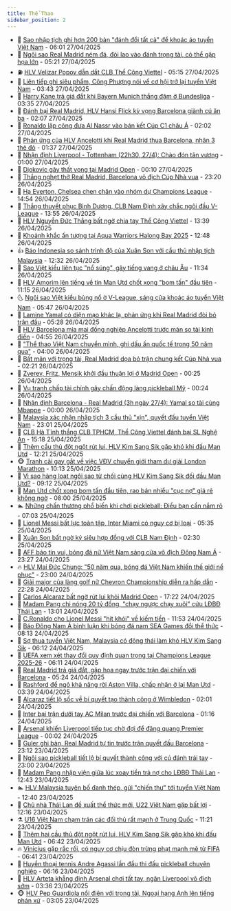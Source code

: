```yaml
---
title: Thể Thao
sidebar_position: 2
---
```


<!-- dantri-the-thao:START -->
- 🎡 [Sao nhập tịch ghi hơn 200 bàn &quot;đánh đổi tất cả&quot; để khoác áo tuyển Việt Nam](https://dantri.com.vn/the-thao/sao-nhap-tich-ghi-hon-200-ban-danh-doi-tat-ca-de-khoac-ao-tuyen-viet-nam-20250427130059089.htm) - 06:01 27/04/2025
- 💯 [Ngôi sao Real Madrid ném đá, đòi lao vào đánh trọng tài, có thể gặp họa lớn](https://dantri.com.vn/the-thao/ngoi-sao-real-madrid-nem-da-doi-lao-vao-danh-trong-tai-co-the-gap-hoa-lon-20250427122138998.htm) - 05:21 27/04/2025
- ⛽️ [HLV Velizar Popov dẫn dắt CLB Thể Công Viettel](https://dantri.com.vn/the-thao/hlv-velizar-popov-dan-dat-clb-the-cong-viettel-20250427121513488.htm) - 05:15 27/04/2025
- 💃 [Liên tiếp ghi siêu phẩm, Công Phượng nói về cơ hội trở lại tuyển Việt Nam](https://dantri.com.vn/the-thao/lien-tiep-ghi-sieu-pham-cong-phuong-noi-ve-co-hoi-tro-lai-tuyen-viet-nam-20250427104234306.htm) - 03:43 27/04/2025
- 🌈 [Harry Kane trả giá đắt khi Bayern Munich thắng đậm ở Bundesliga](https://dantri.com.vn/the-thao/harry-kane-tra-gia-dat-khi-bayern-munich-thang-dam-o-bundesliga-20250427100600795.htm) - 03:35 27/04/2025
- 🦅 [Đánh bại Real Madrid, HLV Hansi Flick kỳ vọng Barcelona giành cú ăn ba](https://dantri.com.vn/the-thao/danh-bai-real-madrid-hlv-hansi-flick-ky-vong-barcelona-gianh-cu-an-ba-20250427085800988.htm) - 02:07 27/04/2025
- 🌝 [Ronaldo lập công đưa Al Nassr vào bán kết Cúp C1 châu Á](https://dantri.com.vn/the-thao/ronaldo-lap-cong-dua-al-nassr-vao-ban-ket-cup-c1-chau-a-20250427085222295.htm) - 02:02 27/04/2025
- 🚀 [Phản ứng của HLV Ancelotti khi Real Madrid thua Barcelona, nhận 3 thẻ đỏ](https://dantri.com.vn/the-thao/phan-ung-cua-hlv-ancelotti-khi-real-madrid-thua-barcelona-nhan-3-the-do-20250427082330611.htm) - 01:37 27/04/2025
- 🎉 [Nhận định Liverpool - Tottenham &lpar;22h30, 27/4&rpar;: Chào đón tân vương](https://dantri.com.vn/the-thao/nhan-dinh-liverpool-tottenham-22h30-274-chao-don-tan-vuong-20250427075801591.htm) - 01:00 27/04/2025
- 📝 [Djokovic gây thất vọng tại Madrid Open](https://dantri.com.vn/the-thao/djokovic-gay-that-vong-tai-madrid-open-20250427071044370.htm) - 00:10 27/04/2025
- 🦄 [Thắng nghẹt thở Real Madrid, Barcelona vô địch Cúp Nhà vua](https://dantri.com.vn/the-thao/thang-nghet-tho-real-madrid-barcelona-vo-dich-cup-nha-vua-20250427061950217.htm) - 23:20 26/04/2025
- 🎉 [Hạ Everton, Chelsea chen chân vào nhóm dự Champions League](https://dantri.com.vn/the-thao/ha-everton-chelsea-chen-chan-vao-nhom-du-champions-league-20250426215402279.htm) - 14:54 26/04/2025
- 💼 [Thắng thuyết phục Bình Dương, CLB Nam Định xây chắc ngôi đầu V-League](https://dantri.com.vn/the-thao/thang-thuyet-phuc-binh-duong-clb-nam-dinh-xay-chac-ngoi-dau-v-league-20250426204634135.htm) - 13:55 26/04/2025
- 🤡 [HLV Nguyễn Đức Thắng bất ngờ chia tay Thể Công Viettel](https://dantri.com.vn/the-thao/hlv-nguyen-duc-thang-bat-ngo-chia-tay-the-cong-viettel-20250426203933037.htm) - 13:39 26/04/2025
- 🦆 [Khoảnh khắc ấn tượng tại Aqua Warriors Halong Bay 2025](https://dantri.com.vn/the-thao/khoanh-khac-an-tuong-tai-aqua-warriors-halong-bay-2025-20250426194726034.htm) - 12:48 26/04/2025
- 👍 [Báo Indonesia so sánh trình độ của Xuân Son với cầu thủ nhập tịch Malaysia](https://dantri.com.vn/the-thao/bao-indonesia-so-sanh-trinh-do-cua-xuan-son-voi-cau-thu-nhap-tich-malaysia-20250426184149501.htm) - 12:32 26/04/2025
- 💼 [Sao Việt kiều liên tục &quot;nổ súng&quot;, gây tiếng vang ở châu Âu](https://dantri.com.vn/the-thao/sao-viet-kieu-lien-tuc-no-sung-gay-tieng-vang-o-chau-au-20250426183422369.htm) - 11:34 26/04/2025
- 🦒 [HLV Amorim lên tiếng về tin Man Utd chốt xong &quot;bom tấn&quot; đầu tiên](https://dantri.com.vn/the-thao/hlv-amorim-len-tieng-ve-tin-man-utd-chot-xong-bom-tan-dau-tien-20250426175346800.htm) - 11:15 26/04/2025
- 🌜 [Ngôi sao Việt kiều bùng nổ ở V-League, sáng cửa khoác áo tuyển Việt Nam](https://dantri.com.vn/the-thao/ngoi-sao-viet-kieu-bung-no-o-v-league-sang-cua-khoac-ao-tuyen-viet-nam-20250426124712211.htm) - 05:47 26/04/2025
- 🦆 [Lamine Yamal có diện mạo khác lạ, phản ứng khi Real Madrid đòi bỏ trận đấu](https://dantri.com.vn/the-thao/lamine-yamal-co-dien-mao-khac-la-phan-ung-khi-real-madrid-doi-bo-tran-dau-20250426122807830.htm) - 05:28 26/04/2025
- 💪 [HLV Barcelona mỉa mai đồng nghiệp Ancelotti trước màn so tài kinh điển](https://dantri.com.vn/the-thao/hlv-barcelona-mia-mai-dong-nghiep-ancelotti-truoc-man-so-tai-kinh-dien-20250426103911068.htm) - 04:55 26/04/2025
- 🧠 [&quot;Thể thao Việt Nam chuyển mình, ghi dấu ấn quốc tế trong 50 năm qua&quot;](https://dantri.com.vn/the-thao/the-thao-viet-nam-chuyen-minh-ghi-dau-an-quoc-te-trong-50-nam-qua-20250425024310233.htm) - 04:00 26/04/2025
- 🦄 [Bất mãn với trọng tài, Real Madrid dọa bỏ trận chung kết Cúp Nhà vua](https://dantri.com.vn/the-thao/bat-man-voi-trong-tai-real-madrid-doa-bo-tran-chung-ket-cup-nha-vua-20250426085639305.htm) - 02:21 26/04/2025
- 🥸 [Zverev, Fritz, Mensik khởi đầu thuận lợi ở Madrid Open](https://dantri.com.vn/the-thao/zverev-fritz-mensik-khoi-dau-thuan-loi-o-madrid-open-20250426072451678.htm) - 00:25 26/04/2025
- 🤠 [Vụ tranh chấp tài chính gây chấn động làng pickleball Mỹ](https://dantri.com.vn/the-thao/vu-tranh-chap-tai-chinh-gay-chan-dong-lang-pickleball-my-20250425193606062.htm) - 00:24 26/04/2025
- 👺 [Nhận định Barcelona - Real Madrid &lpar;3h ngày 27/4&rpar;: Yamal so tài cùng Mbappe](https://dantri.com.vn/the-thao/nhan-dinh-barcelona-real-madrid-3h-ngay-274-yamal-so-tai-cung-mbappe-20250425105145943.htm) - 00:00 26/04/2025
- 📝 [Malaysia xác nhận nhập tịch 3 cầu thủ &quot;xịn&quot;, quyết đấu tuyển Việt Nam](https://dantri.com.vn/the-thao/malaysia-xac-nhan-nhap-tich-3-cau-thu-xin-quyet-dau-tuyen-viet-nam-20250425231054120.htm) - 23:01 25/04/2025
- 🦆 [CLB Hà Tĩnh thắng CLB TPHCM, Thể Công Viettel đánh bại SL Nghệ An](https://dantri.com.vn/the-thao/clb-ha-tinh-thang-clb-tphcm-the-cong-viettel-danh-bai-sl-nghe-an-20250425221159379.htm) - 15:18 25/04/2025
- 🥳 [Thêm cầu thủ đột ngột rút lui, HLV Kim Sang Sik gặp khó khi đấu Man Utd](https://dantri.com.vn/the-thao/them-cau-thu-dot-ngot-rut-lui-hlv-kim-sang-sik-gap-kho-khi-dau-man-utd-20250425192058697.htm) - 12:21 25/04/2025
- 🐵 [Tranh cãi gay gắt về việc VĐV chuyển giới tham dự giải London Marathon](https://dantri.com.vn/the-thao/tranh-cai-gay-gat-ve-viec-vdv-chuyen-gioi-tham-du-giai-london-marathon-20250425171338912.htm) - 10:13 25/04/2025
- 🤩 [Vì sao hàng loạt ngôi sao từ chối cùng HLV Kim Sang Sik đối đầu Man Utd?](https://dantri.com.vn/the-thao/vi-sao-hang-loat-ngoi-sao-tu-choi-cung-hlv-kim-sang-sik-doi-dau-man-utd-20250425153853875.htm) - 09:12 25/04/2025
- 🤠 [Man Utd chốt xong bom tấn đầu tiên, rao bán nhiều &quot;cục nợ&quot; giá rẻ không ngờ](https://dantri.com.vn/the-thao/man-utd-chot-xong-bom-tan-dau-tien-rao-ban-nhieu-cuc-no-gia-re-khong-ngo-20250425110004546.htm) - 08:00 25/04/2025
- 🏊 [Những chấn thương phổ biến khi chơi pickleball: Điều bạn cần nắm rõ](https://dantri.com.vn/the-thao/nhung-chan-thuong-pho-bien-khi-choi-pickleball-dieu-ban-can-nam-ro-20250425140314266.htm) - 07:03 25/04/2025
- 🗽 [Lionel Messi bất lực toàn tập, Inter Miami có nguy cơ bị loại](https://dantri.com.vn/the-thao/lionel-messi-bat-luc-toan-tap-inter-miami-co-nguy-co-bi-loai-20250425123543586.htm) - 05:35 25/04/2025
- 🚀 [Xuân Son bất ngờ ký siêu hợp đồng với CLB Nam Định](https://dantri.com.vn/the-thao/xuan-son-bat-ngo-ky-sieu-hop-dong-voi-clb-nam-dinh-20250425093021947.htm) - 02:30 25/04/2025
- 🎉 [AFF báo tin vui, bóng đá nữ Việt Nam sáng cửa vô địch Đông Nam Á](https://dantri.com.vn/the-thao/aff-bao-tin-vui-bong-da-nu-viet-nam-sang-cua-vo-dich-dong-nam-a-20250424225100564.htm) - 23:27 24/04/2025
- 🔥 [HLV Mai Đức Chung: &quot;50 năm qua, bóng đá Việt Nam khiến thế giới nể phục&quot;](https://dantri.com.vn/the-thao/hlv-mai-duc-chung-50-nam-qua-bong-da-viet-nam-khien-the-gioi-ne-phuc-20250424020320117.htm) - 23:00 24/04/2025
- 🎉 [Giải major của làng golf nữ Chevron Championship diễn ra hấp dẫn](https://dantri.com.vn/the-thao/giai-major-cua-lang-golf-nu-chevron-championship-dien-ra-hap-dan-20250425124225832.htm) - 22:28 24/04/2025
- 🎡 [Carlos Alcaraz bất ngờ rút lui khỏi Madrid Open](https://dantri.com.vn/the-thao/carlos-alcaraz-bat-ngo-rut-lui-khoi-madrid-open-20250424181752023.htm) - 17:22 24/04/2025
- 🐻 [Madam Pang chi nóng 20 tỷ đồng, &quot;chạy ngược chạy xuôi&quot; cứu LĐBĐ Thái Lan](https://dantri.com.vn/the-thao/madam-pang-chi-nong-20-ty-dong-chay-nguoc-chay-xuoi-cuu-ldbd-thai-lan-20250424193348923.htm) - 13:01 24/04/2025
- 🌊 [C.Ronaldo cho Lionel Messi &quot;hít khói&quot; về kiếm tiền](https://dantri.com.vn/the-thao/cronaldo-cho-lionel-messi-hit-khoi-ve-kiem-tien-20250424185356603.htm) - 11:53 24/04/2025
- 💃 [Báo Đông Nam Á bình luận khi bóng đá nam SEA Games đổi thể thức](https://dantri.com.vn/the-thao/bao-dong-nam-a-binh-luan-khi-bong-da-nam-sea-games-doi-the-thuc-20250424142142545.htm) - 08:13 24/04/2025
- 🤔 [Sợ thua tuyển Việt Nam, Malaysia có động thái làm khó HLV Kim Sang Sik](https://dantri.com.vn/the-thao/so-thua-tuyen-viet-nam-malaysia-co-dong-thai-lam-kho-hlv-kim-sang-sik-20250424130810366.htm) - 06:12 24/04/2025
- 🤭 [UEFA xem xét thay đổi quy định quan trọng tại Champions League 2025-26](https://dantri.com.vn/the-thao/uefa-xem-xet-thay-doi-quy-dinh-quan-trong-tai-champions-league-2025-26-20250424115125574.htm) - 06:11 24/04/2025
- 👹 [Real Madrid trả giá đắt, gặp họa ngay trước trận đại chiến với Barcelona](https://dantri.com.vn/the-thao/real-madrid-tra-gia-dat-gap-hoa-ngay-truoc-tran-dai-chien-voi-barcelona-20250424122425081.htm) - 05:24 24/04/2025
- 🗽 [Rashford để ngỏ khả năng rời Aston Villa, chấp nhận ở lại Man Utd](https://dantri.com.vn/the-thao/rashford-de-ngo-kha-nang-roi-aston-villa-chap-nhan-o-lai-man-utd-20250424103816847.htm) - 03:39 24/04/2025
- 🥳 [Alcaraz tiết lộ sốc về bí quyết tạo thành công ở Wimbledon](https://dantri.com.vn/the-thao/alcaraz-tiet-lo-soc-ve-bi-quyet-tao-thanh-cong-o-wimbledon-20250424090138259.htm) - 02:01 24/04/2025
- 💃 [Inter bại trận dưới tay AC Milan trước đại chiến với Barcelona](https://dantri.com.vn/the-thao/inter-bai-tran-duoi-tay-ac-milan-truoc-dai-chien-voi-barcelona-20250424075901520.htm) - 01:16 24/04/2025
- 🧰 [Arsenal khiến Liverpool tiếp tục chờ đợi để đăng quang Premier League](https://dantri.com.vn/the-thao/arsenal-khien-liverpool-tiep-tuc-cho-doi-de-dang-quang-premier-league-20250424070202412.htm) - 00:02 24/04/2025
- 💪 [Guler ghi bàn, Real Madrid tự tin trước trận quyết đấu Barcelona](https://dantri.com.vn/the-thao/guler-ghi-ban-real-madrid-tu-tin-truoc-tran-quyet-dau-barcelona-20250424061207615.htm) - 23:12 23/04/2025
- 🚀 [Ngôi sao pickleball tiết lộ bí quyết thành công với cú đánh trái tay](https://dantri.com.vn/the-thao/ngoi-sao-pickleball-tiet-lo-bi-quyet-thanh-cong-voi-cu-danh-trai-tay-20250423134916539.htm) - 23:00 23/04/2025
- 🤠 [Madam Pang nhập viện giữa lúc xoay tiền trả nợ cho LĐBĐ Thái Lan](https://dantri.com.vn/the-thao/madam-pang-nhap-vien-giua-luc-xoay-tien-tra-no-cho-ldbd-thai-lan-20250423194258334.htm) - 12:43 23/04/2025
- 🏊 [HLV Malaysia tuyên bố đanh thép, gửi &quot;chiến thư&quot; tới tuyển Việt Nam](https://dantri.com.vn/the-thao/hlv-malaysia-tuyen-bo-danh-thep-gui-chien-thu-toi-tuyen-viet-nam-20250423185227607.htm) - 12:40 23/04/2025
- 🦄 [Chủ nhà Thái Lan đề xuất thể thức mới, U22 Việt Nam gặp bất lợi](https://dantri.com.vn/the-thao/chu-nha-thai-lan-de-xuat-the-thuc-moi-u22-viet-nam-gap-bat-loi-20250423191412107.htm) - 12:16 23/04/2025
- ⚗️ [U16 Việt Nam chạm trán các đối thủ rất mạnh ở Trung Quốc](https://dantri.com.vn/the-thao/u16-viet-nam-cham-tran-cac-doi-thu-rat-manh-o-trung-quoc-20250423182143890.htm) - 11:21 23/04/2025
- 🥷 [Thêm hai cầu thủ đột ngột rút lui, HLV Kim Sang Sik gặp khó khi đấu Man Utd](https://dantri.com.vn/the-thao/them-hai-cau-thu-dot-ngot-rut-lui-hlv-kim-sang-sik-gap-kho-khi-dau-man-utd-20250423115927151.htm) - 06:42 23/04/2025
- 🔥 [Vinicius gặp rắc rối, có nguy cơ chịu đòn trừng phạt mạnh mẽ từ FIFA](https://dantri.com.vn/the-thao/vinicius-gap-rac-roi-co-nguy-co-chiu-don-trung-phat-manh-me-tu-fifa-20250423134125844.htm) - 06:41 23/04/2025
- 🦅 [Huyền thoại tennis Andre Agassi lần đầu thi đấu pickleball chuyên nghiệp](https://dantri.com.vn/the-thao/huyen-thoai-tennis-andre-agassi-lan-dau-thi-dau-pickleball-chuyen-nghiep-20250423131638264.htm) - 06:16 23/04/2025
- 🌝 [HLV Arteta khẳng định Arsenal chơi tất tay, ngăn Liverpool vô địch sớm](https://dantri.com.vn/the-thao/hlv-arteta-khang-dinh-arsenal-choi-tat-tay-ngan-liverpool-vo-dich-som-20250423100354024.htm) - 03:36 23/04/2025
- 🐵 [HLV Pep Guardiola nổi điên với trọng tài, Ngoại hạng Anh lên tiếng phán xử](https://dantri.com.vn/the-thao/hlv-pep-guardiola-noi-dien-voi-trong-tai-ngoai-hang-anh-len-tieng-phan-xu-20250423100507505.htm) - 03:05 23/04/2025<!-- dantri-the-thao:END -->
